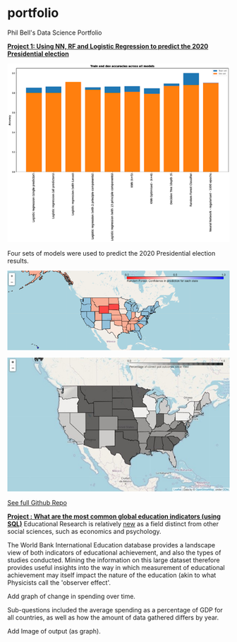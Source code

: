 # portfolio
Phil Bell's Data Science Portfolio


[**Project 1: Using NN, RF and Logistic Regression to predict the 2020 Presidential election**](https://github.com/pfvbell/president)

![](/images/Graph_of_Predictors.png)

Four sets of models were used to predict the 2020 Presidential election results.

![](/images/rf_preds_map_2.png)

![](/images/strike_rate_map.jpg)

[See full Github Repo](https://github.com/pfvbell/president)



[**Project : What are the most common global education indicators (using SQL)**](https://www.kaggle.com/philipbell/sql-world-bank)
Educational Research is relatively [new](http://https://tannerlectures.utah.edu/Allen%20manuscript.pdf) as a field distinct from other social sciences, such as economics and psychology. 

The World Bank International Education database provides a landscape view of both indicators of educational achievement, and also the types of studies conducted. Mining the information on this large dataset therefore provides useful insights into the way in which measurement of educational achievement may itself impact the nature of the education (akin to what Physicists call the 'observer effect'.

Add graph of change in spending over time.

Sub-questions included the average spending as a percentage of GDP for all countries, as well as how the amount of data gathered differs by year.

Add Image of output (as graph).
